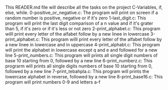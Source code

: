 This READER.md file will describe all the tasks on the project C-Variables, if, else, while.
0-positive_or_negative.c: The program will print on screen if a random number is positive, negative or if it's zero 
1-last_digit.c: This program will print the last digit comparison of a n value and if it's grater than 5, if it's zero or if it's less or not zero
2-print_alphabet.c: This program willl print every letter of the alfabet follow by a new linee in lowercase
3-print_alphabet.c: This program willl print every letter of the alfabet follow by a new linee in lowercase and in uppercase
4-print_alphabt.c: This program will print the alphabet in lowercase except q and e and followed for a new line
5-print_numbers.c: This program will prints all single digit numbers of base 10 starting from 0, followed by a new line
6-print_numberz.c: This prograrm will prints all single digits numbers of base 10 starting from 0, followed by a new line
7-print_tebahpla.c: This program will prints the lowercase alphabet in reverse, followed by a new line
8-print_base16.c: This program will print numbers 0-9 and letters a-f
